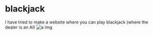 # blackjack

I have tried to make a website where you can play blackjack (where the dealer is an AI)
![a img](https://myoctocat.com/assets/images/base-octocat.svg)
